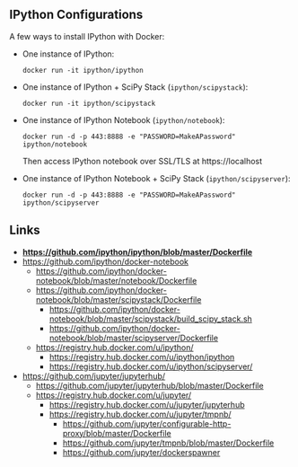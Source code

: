 ## IPython Configurations

A few ways to install IPython with Docker:

* One instance of IPython:

  ``docker run -it ipython/ipython``

* One instance of IPython + SciPy Stack (``ipython/scipystack``):

  ``docker run -it ipython/scipystack``

* One instance of IPython Notebook (``ipython/notebook``):

  ``docker run -d -p 443:8888 -e "PASSWORD=MakeAPassword" ipython/notebook``

  Then access IPython notebook over SSL/TLS at https://localhost

* One instance of IPython Notebook + SciPy Stack (``ipython/scipyserver``):

  ``docker run -d -p 443:8888 -e "PASSWORD=MakeAPassword" ipython/scipyserver``


## Links

* **https://github.com/ipython/ipython/blob/master/Dockerfile**
* https://github.com/ipython/docker-notebook
  * https://github.com/ipython/docker-notebook/blob/master/notebook/Dockerfile
  * https://github.com/ipython/docker-notebook/blob/master/scipystack/Dockerfile
    * https://github.com/ipython/docker-notebook/blob/master/scipystack/build_scipy_stack.sh
    * https://github.com/ipython/docker-notebook/blob/master/scipyserver/Dockerfile
  * https://registry.hub.docker.com/u/ipython/
    * https://registry.hub.docker.com/u/ipython/ipython
    * https://registry.hub.docker.com/u/ipython/scipyserver/
* https://github.com/jupyter/jupyterhub/
  * https://github.com/jupyter/jupyterhub/blob/master/Dockerfile
  * https://registry.hub.docker.com/u/jupyter/
    * https://registry.hub.docker.com/u/jupyter/jupyterhub
    * https://registry.hub.docker.com/u/jupyter/tmpnb/
      * https://github.com/jupyter/configurable-http-proxy/blob/master/Dockerfile
      * https://github.com/jupyter/tmpnb/blob/master/Dockerfile
      * https://github.com/jupyter/dockerspawner